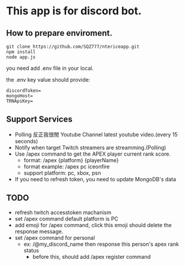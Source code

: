 # This app is for discord bot.

## How to prepare enviroment.

```command
git clone https://github.com/SQZ777/ntericeapp.git
npm install
node app.js
```

you need add .env file in your local.

the .env key value should provide:

```
discordToken=
mongoHost=
TRNApiKey=
```

## Support Services

- Polling 反正我很閒 Youtube Channel latest youtube video.(every 15 seconds)
- Notify when target Twitch streamers are streamming.(Polling)
- Use /apex command to get the APEX player current rank score.
  - format: /apex {platform} {playerName}
  - format example: /apex pc iceonfire
  - support platform: pc, xbox, psn
- If you need to refresh token, you need to update MongoDB's data

## TODO

- refresh twitch accesstoken machanism
- set /apex command default platform is PC
- add emoji for /apex command, click this emoji should delete the response message.
- set /apex command for personal
  - ex: /@my_discord_name then response this person's apex rank status
    - before this, should add /apex register command
